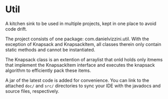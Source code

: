 Util
====

A kitchen sink to be used in multiple projects, kept in one place to avoid code drift.

The project consists of one package: com.danielvizzini.util. With the exception of Knapsack and KnapsackItem, all classes therein only contain static methods and cannot be instantiated.

The Knapsack class is an extention of arraylist that onld holds only itmems that implement the KnapsackItem interface and executes the knapsack algorithm to efficiently pack these items.

A jar of the latest code is added for convenience. You can link to the attached `doc/` and `src/` directories to sync your IDE with the javadocs and source files, respectively.
